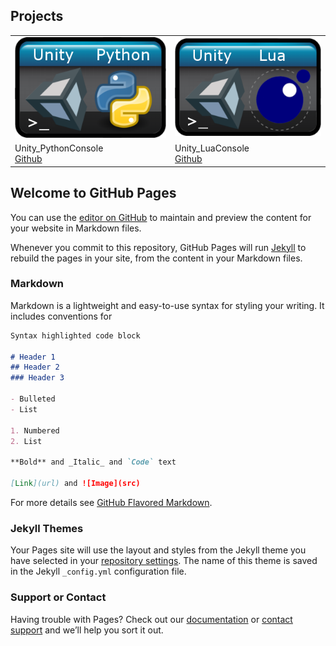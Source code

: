## Projects


| | |
|-|-|
| [![Image](img/Unity_Python_Console.png)](https://github.com/karolwieczorek/Unity_PythonConsole) | [![Image](img/Unity_Lua_Console.png)](https://github.com/karolwieczorek/Unity_LuaConsole) |
| Unity_PythonConsole <br/> [Github](https://github.com/karolwieczorek/Unity_PythonConsole) | Unity_LuaConsole <br/> [Github](https://github.com/karolwieczorek/Unity_LuaConsole) |

## Welcome to GitHub Pages

You can use the [editor on GitHub](https://github.com/karolwieczorek/karolwieczorek.github.io/edit/master/README.md) to maintain and preview the content for your website in Markdown files.

Whenever you commit to this repository, GitHub Pages will run [Jekyll](https://jekyllrb.com/) to rebuild the pages in your site, from the content in your Markdown files.

### Markdown

Markdown is a lightweight and easy-to-use syntax for styling your writing. It includes conventions for

```markdown
Syntax highlighted code block

# Header 1
## Header 2
### Header 3

- Bulleted
- List

1. Numbered
2. List

**Bold** and _Italic_ and `Code` text

[Link](url) and ![Image](src)
```

For more details see [GitHub Flavored Markdown](https://guides.github.com/features/mastering-markdown/).

### Jekyll Themes

Your Pages site will use the layout and styles from the Jekyll theme you have selected in your [repository settings](https://github.com/karolwieczorek/karolwieczorek.github.io/settings). The name of this theme is saved in the Jekyll `_config.yml` configuration file.

### Support or Contact

Having trouble with Pages? Check out our [documentation](https://help.github.com/categories/github-pages-basics/) or [contact support](https://github.com/contact) and we’ll help you sort it out.

